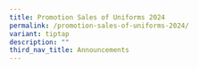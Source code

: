 ```yaml
---
title: Promotion Sales of Uniforms 2024
permalink: /promotion-sales-of-uniforms-2024/
variant: tiptap
description: ""
third_nav_title: Announcements
---
```

